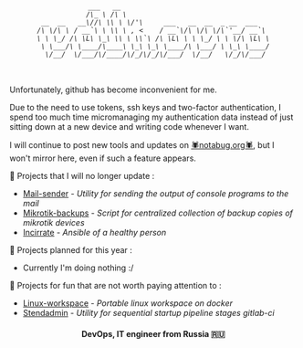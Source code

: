 <h6 align="center">
            
```          
            ___   __                                    
            /\_ \ /\ \                                   
 __  __   __\//\ \\ \ \/'\     ___   __  __  _ __  ___   
/\ \/\ \ / __`\ \ \\ \ , <    / __`\/\ \/\ \/\`'__/ __`\ 
\ \ \_/ /\ \L\ \_\ \\ \ \\`\ /\ \L\ \ \ \_/ \ \ \/\ \L\ \
 \ \___/\ \____/\____\ \_\ \_\ \____/\ \___/ \ \_\ \____/
  \/__/  \/___/\/____/\/_/\/_/\/___/  \/__/   \/_/\/___/ 
                                                         

```
</h6>

  
###
  

  Unfortunately, github has become inconvenient for me.

Due to the need to use tokens, ssh keys and two-factor authentication, I spend too much time micromanaging my authentication data instead of just sitting down at a new device and writing code whenever I want.

I will continue to post new tools and updates on [🕷notabug.org🕷](https://www.notabug.org/volkovro "notabug.org"), but I won't mirror here, even if such a feature appears. 

 🧟 Projects that I will no longer update :

  * [Mail-sender](https://github.com/volkovro/mail-sender "github.com") - *Utility for sending the output of console programs to the mail*
  * [Mikrotik-backups](https://github.com/volkovro/mikrotik-backups "github.com") - *Script for centralized collection of backup copies of mikrotik devices*
  * [Incirrate](https://github.com/volkovro/incirrate "github.com") - *Ansible of a healthy person*

 🌱 Projects planned for this year :

  * Currently I'm doing nothing :/
  
  🔫 Projects for fun that are not worth paying attention to :
  
  * [Linux-workspace](https://www.notabug.org/volkovro/linux-workspace "notabug.org") - *Portable linux workspace on docker*
  * [Stendadmin](https://www.notabug.org/volkovro/stendadmin "notabug.org") - *Utility for sequential startup pipeline stages gitlab-ci*
  
<h4 align="center">DevOps, IT engineer from Russia 🇷🇺</h4>
